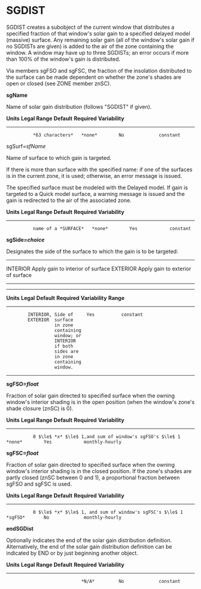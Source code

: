 # SGDIST

SGDIST creates a subobject of the current window that distributes a specified fraction of that window's solar gain to a specified delayed model (massive) surface. Any remaining solar gain (all of the window's solar gain if no SGDISTs are given) is added to the air of the zone containing the window. A window may have up to three SGDISTs; an error occurs if more than 100% of the window's gain is distributed.

Via members sgFSO and sgFSC, the fraction of the insolation distributed to the surface can be made dependent on whether the zone's shades are open or closed (see ZONE member znSC).

**sgName**

Name of solar gain distribution (follows "SGDIST" if given).

  **Units**   **Legal Range**   **Default**   **Required**   **Variability**
  ----------- ----------------- ------------- -------------- -----------------
              *63 characters*   *none*        No             constant

sgSurf=*sfName*

Name of surface to which gain is targeted.

If there is more than surface with the specified name: if one of the surfaces is in the current zone, it is used; otherwise, an error message is issued.

<!--
??Qualified naming scheme for referencing surfaces in other zones.  
-->
The specified surface must be modeled with the Delayed model. If gain is targeted to a Quick model surface, a warning message is issued and the gain is redirected to the air of the associated zone.

  **Units**   **Legal Range**       **Default**   **Required**   **Variability**
  ----------- --------------------- ------------- -------------- -----------------
              name of a *SURFACE*   *none*        Yes            constant

**sgSide=*choice***

Designates the side of the surface to which the gain is to be targeted:

  ---------- -----------------------------------
  INTERIOR   Apply gain to interior of surface
  EXTERIOR   Apply gain to exterior of surface
  ---------- -----------------------------------

  ------------------------------------------------------------
  **Units** **Legal** **Default** **Required** **Variability**
            **Range**
  --------- --------- ----------- ------------ ---------------
            INTERIOR, Side of     Yes          constant
            EXTERIOR  surface
                      in zone
                      containing
                      window; or
                      INTERIOR
                      if both
                      sides are
                      in zone
                      containing
                      window.

  ------------------------------------------------------------

<!--
  ??This can produce some strange arrangements; verify that energy balance can be properly defined in all cases.
-->
**sgFSO=*float***

Fraction of solar gain directed to specified surface when the owning window's interior shading is in the open position (when the window's zone's shade closure (znSC) is 0).

  **Units**   **Legal Range**                                           **Default**   **Required**   **Variability**
  ----------- --------------------------------------------------------- ------------- -------------- -----------------
              0 $\le$ *x* $\le$ 1,and sum of window's sgFSO's $\le$ 1   *none*        Yes            monthly-hourly

**sgFSC=*float***

Fraction of solar gain directed to specified surface when the owning window's interior shading is in the closed position. If the zone's shades are partly closed (znSC between 0 and 1), a proportional fraction between sgFSO and sgFSC is used.

  **Units**   **Legal Range**                                            **Default**   **Required**   **Variability**
  ----------- ---------------------------------------------------------- ------------- -------------- -----------------
              0 $\le$ *x* $\le$ 1, and sum of window's sgFSC's $\le$ 1   *sgFSO*       No             monthly-hourly

**endSGDist**

Optionally indicates the end of the solar gain distribution definition. Alternatively, the end of the solar gain distribution definition can be indicated by END or by just beginning another object.

  **Units**   **Legal Range**   **Default**   **Required**   **Variability**
  ----------- ----------------- ------------- -------------- -----------------
                                *N/A*         No             constant


